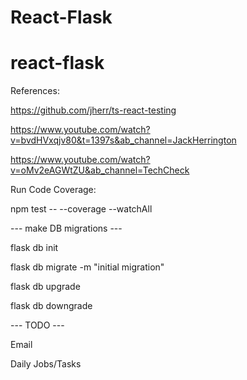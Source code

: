 # React-Flask
# react-flask




References:

https://github.com/jherr/ts-react-testing

https://www.youtube.com/watch?v=bvdHVxqjv80&t=1397s&ab_channel=JackHerrington

https://www.youtube.com/watch?v=oMv2eAGWtZU&ab_channel=TechCheck


Run Code Coverage:

npm test -- --coverage --watchAll

--- make DB migrations ---

flask db init

flask db migrate -m "initial migration"

flask db upgrade

flask db downgrade

--- TODO ---

Email

Daily Jobs/Tasks
